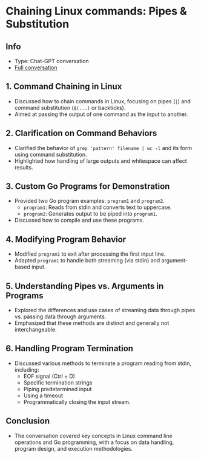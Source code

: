 # Chaining Linux commands: Pipes & Substitution

## Info
- Type: Chat-GPT conversation
- [Full conversation](./resources/chaining-linux-commands.md)

## 1. **Command Chaining in Linux**
- Discussed how to chain commands in Linux, focusing on pipes (`|`) and command substitution (`$(...)` or backticks).
- Aimed at passing the output of one command as the input to another.

## 2. **Clarification on Command Behaviors**
- Clarified the behavior of `grep 'pattern' filename | wc -l` and its form using command substitution.
- Highlighted how handling of large outputs and whitespace can affect results.

## 3. **Custom Go Programs for Demonstration**
- Provided two Go program examples: `program1` and `program2`.
  - `program1`: Reads from stdin and converts text to uppercase.
  - `program2`: Generates output to be piped into `program1`.
- Discussed how to compile and use these programs.

## 4. **Modifying Program Behavior**
- Modified `program1` to exit after processing the first input line.
- Adapted `program1` to handle both streaming (via stdin) and argument-based input.

## 5. **Understanding Pipes vs. Arguments in Programs**
- Explored the differences and use cases of streaming data through pipes vs. passing data through arguments.
- Emphasized that these methods are distinct and generally not interchangeable.

## 6. **Handling Program Termination**
- Discussed various methods to terminate a program reading from stdin, including:
  - EOF signal (Ctrl + D)
  - Specific termination strings
  - Piping predetermined input
  - Using a timeout
  - Programmatically closing the input stream.

## Conclusion
- The conversation covered key concepts in Linux command line operations and Go programming, with a focus on data handling, program design, and execution methodologies.
